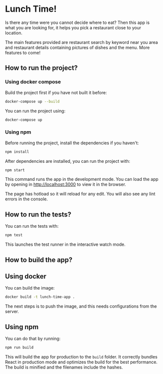 # Lunch Time!

Is there any time were you cannot decide where to eat? Then this app is what you are looking for, it helps you pick a restaurant close to your location.

The main features provided are restaurant search by keyword near you area and restaurant details containing pictures of dishes and the menu. More features to come!

## How to run the project?

### Using docker compose

Build the project first if you have not built it before:

```bash
docker-compose up --build
```

You can run the project using:

```bash
docker-compose up
```

### Using npm

Before running the project, install the dependencies if you haven't:

```bash
npm install
```

After dependencies are installed, you can run the project with:

```bash
npm start
```

This command runs the app in the development mode. You can load the app by opening in [http://localhost:3000](http://localhost:3000) to view it in the browser.

The page has hotload so it will reload for any edit. You will also see any lint errors in the console.

## How to run the tests?

You can run the tests with:

```bash
npm test
```

This launches the test runner in the interactive watch mode.

## How to build the app?

## Using docker

You can build the image:

```bash
docker build -t lunch-time-app .
```

The next steps is to push the image, and this needs configurations from the server.

## Using npm

You can do that by running:

```bash
npm run build
```

This will build the app for production to the `build` folder. It correctly bundles React in production mode and optimizes the build for the best performance. The build is minified and the filenames include the hashes.
